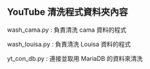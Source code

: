 ## YouTube 清洗程式資料夾內容

wash_cama.py : 負責清洗 cama 資料的程式

wash_louisa.py : 負責清洗 Louisa 資料的程式

yt_con_db.py : 連接並取用 MariaDB 的資料來清洗
